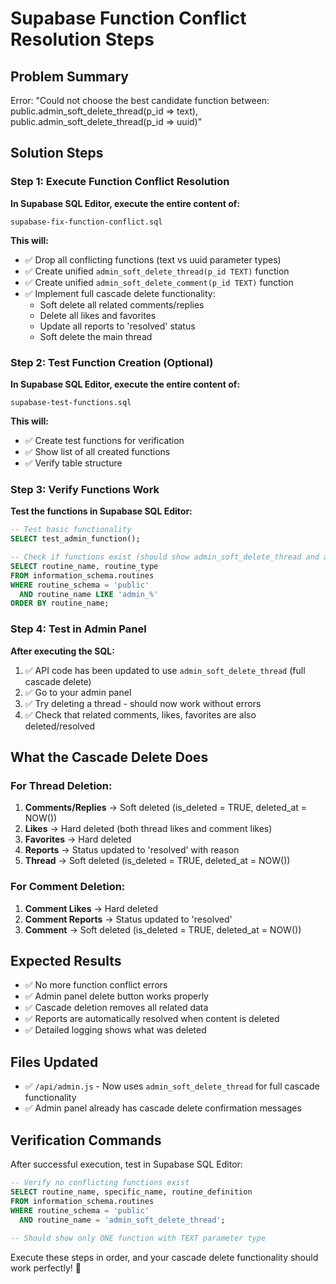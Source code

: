 # Supabase Function Conflict Resolution Steps

## Problem Summary
Error: "Could not choose the best candidate function between: public.admin_soft_delete_thread(p_id => text), public.admin_soft_delete_thread(p_id => uuid)"

## Solution Steps

### Step 1: Execute Function Conflict Resolution
**In Supabase SQL Editor, execute the entire content of:**
```
supabase-fix-function-conflict.sql
```

**This will:**
- ✅ Drop all conflicting functions (text vs uuid parameter types)
- ✅ Create unified `admin_soft_delete_thread(p_id TEXT)` function  
- ✅ Create unified `admin_soft_delete_comment(p_id TEXT)` function
- ✅ Implement full cascade delete functionality:
  - Soft delete all related comments/replies
  - Delete all likes and favorites 
  - Update all reports to 'resolved' status
  - Soft delete the main thread

### Step 2: Test Function Creation (Optional)
**In Supabase SQL Editor, execute the entire content of:**
```
supabase-test-functions.sql
```

**This will:**
- ✅ Create test functions for verification
- ✅ Show list of all created functions
- ✅ Verify table structure

### Step 3: Verify Functions Work
**Test the functions in Supabase SQL Editor:**

```sql
-- Test basic functionality
SELECT test_admin_function();

-- Check if functions exist (should show admin_soft_delete_thread and admin_soft_delete_comment)
SELECT routine_name, routine_type 
FROM information_schema.routines 
WHERE routine_schema = 'public' 
  AND routine_name LIKE 'admin_%'
ORDER BY routine_name;
```

### Step 4: Test in Admin Panel
**After executing the SQL:**
1. ✅ API code has been updated to use `admin_soft_delete_thread` (full cascade delete)
2. ✅ Go to your admin panel
3. ✅ Try deleting a thread - should now work without errors
4. ✅ Check that related comments, likes, favorites are also deleted/resolved

## What the Cascade Delete Does

### For Thread Deletion:
1. **Comments/Replies** → Soft deleted (is_deleted = TRUE, deleted_at = NOW())
2. **Likes** → Hard deleted (both thread likes and comment likes)
3. **Favorites** → Hard deleted  
4. **Reports** → Status updated to 'resolved' with reason
5. **Thread** → Soft deleted (is_deleted = TRUE, deleted_at = NOW())

### For Comment Deletion:
1. **Comment Likes** → Hard deleted
2. **Comment Reports** → Status updated to 'resolved'
3. **Comment** → Soft deleted (is_deleted = TRUE, deleted_at = NOW())

## Expected Results
- ✅ No more function conflict errors
- ✅ Admin panel delete button works properly  
- ✅ Cascade deletion removes all related data
- ✅ Reports are automatically resolved when content is deleted
- ✅ Detailed logging shows what was deleted

## Files Updated
- ✅ `/api/admin.js` - Now uses `admin_soft_delete_thread` for full cascade functionality
- ✅ Admin panel already has cascade delete confirmation messages

## Verification Commands
After successful execution, test in Supabase SQL Editor:

```sql
-- Verify no conflicting functions exist
SELECT routine_name, specific_name, routine_definition 
FROM information_schema.routines 
WHERE routine_schema = 'public' 
  AND routine_name = 'admin_soft_delete_thread';
  
-- Should show only ONE function with TEXT parameter type
```

Execute these steps in order, and your cascade delete functionality should work perfectly! 🚀